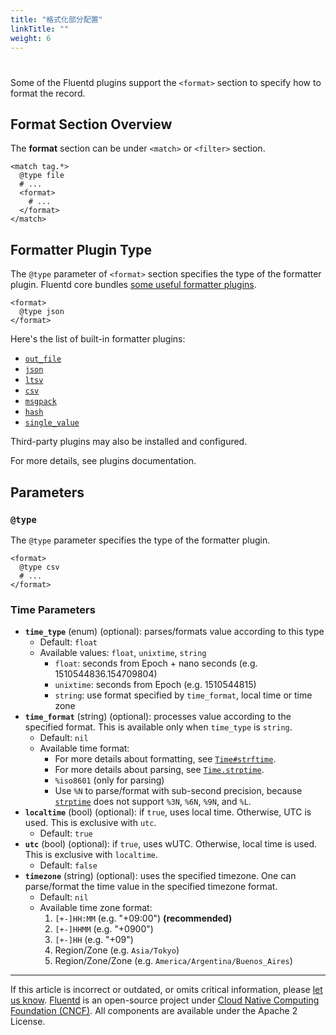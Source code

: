 ```yaml
---
title: "格式化部分配置"
linkTitle: ""
weight: 6
---
```


#

Some of the Fluentd plugins support the `<format>` section to specify how to
format the record.

## Format Section Overview

The **format** section can be under `<match>` or `<filter>` section.

```
<match tag.*>
  @type file
  # ...
  <format>
    # ...
  </format>
</match>
```

## Formatter Plugin Type

The `@type` parameter of `<format>` section specifies the type of the formatter
plugin. Fluentd core bundles [some useful formatter
plugins](/plugins/formatter/README.md).

```
<format>
  @type json
</format>
```

Here's the list of built-in formatter plugins:

- [`out_file`](/plugins/formatter/out_file.md)
- [`json`](/plugins/formatter/json.md)
- [`ltsv`](/plugins/formatter/ltsv.md)
- [`csv`](/plugins/formatter/csv.md)
- [`msgpack`](/plugins/formatter/msgpack.md)
- [`hash`](/plugins/formatter/hash.md)
- [`single_value`](/plugins/formatter/single_value.md)

Third-party plugins may also be installed and configured.

For more details, see plugins documentation.

## Parameters

### `@type`

The `@type` parameter specifies the type of the formatter plugin.

```
<format>
  @type csv
  # ...
</format>
```

### Time Parameters

- **`time_type`** (enum) (optional): parses/formats value according to this
  type
  - Default: `float`
  - Available values: `float`, `unixtime`, `string`
    - `float`: seconds from Epoch + nano seconds (e.g.
      1510544836.154709804)
    - `unixtime`: seconds from Epoch (e.g. 1510544815)
    - `string`: use format specified by `time_format`, local time or time
      zone
- **`time_format`** (string) (optional): processes value according to the
  specified format. This is available only when `time_type` is `string`.
  - Default: `nil`
  - Available time format:
    - For more details about formatting, see
      [`Time#strftime`](https://docs.ruby-lang.org/en/2.4.0/Time.html#method-i-strftime).
    - For more details about parsing, see
      [`Time.strptime`](https://docs.ruby-lang.org/en/2.4.0/Time.html#method-c-strptime).
    - `%iso8601` (only for parsing)
    - Use `%N` to parse/format with sub-second precision, because
      [`strptime`](https://github.com/nurse/strptime) does not support
      `%3N`, `%6N`, `%9N`, and `%L`.
- **`localtime`** (bool) (optional): if `true`, uses local time. Otherwise,
  UTC is used. This is exclusive with `utc`.
  - Default: `true`
- **`utc`** (bool) (optional): if `true`, uses wUTC. Otherwise, local time is
  used. This is exclusive with `localtime`.
  - Default: `false`
- **`timezone`** (string) (optional): uses the specified timezone. One can
  parse/format the time value in the specified timezone format.
  - Default: `nil`
  - Available time zone format:
    1. `[+-]HH:MM` (e.g. "+09:00") **(recommended)**
    2. `[+-]HHMM` (e.g. "+0900")
    3. `[+-]HH` (e.g. "+09")
    4. Region/Zone (e.g. `Asia/Tokyo`)
    5. Region/Zone/Zone (e.g. `America/Argentina/Buenos_Aires`)

---

If this article is incorrect or outdated, or omits critical information, please
[let us know](https://github.com/fluent/fluentd-docs-gitbook/issues?state=open).
[Fluentd](http://www.fluentd.org/) is an open-source project under [Cloud Native
Computing Foundation (CNCF)](https://cncf.io/). All components are available
under the Apache 2 License.
